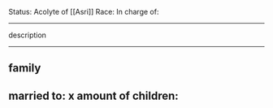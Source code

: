 Status: Acolyte of [[Asri]]
Race:
In charge of:

---

description

---

## family

married to:
x amount of children:
- 